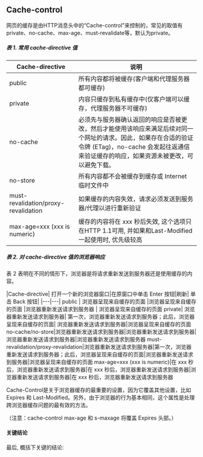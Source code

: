 ## Cache-control

网页的缓存是由HTTP消息头中的“Cache-control”来控制的，常见的取值有private、no-cache、max-age、must-revalidate等，默认为private。

##### 表 1. 常用 cache-directive 值

|Cache-directive|	说明|
|---|---|
public | 所有内容都将被缓存(客户端和代理服务器都可缓存)
private | 内容只缓存到私有缓存中(仅客户端可以缓存，代理服务器不可缓存)
no-cache | 必须先与服务器确认返回的响应是否被更改，然后才能使用该响应来满足后续对同一个网址的请求。因此，如果存在合适的验证令牌 (ETag)，no-cache 会发起往返通信来验证缓存的响应，如果资源未被更改，可以避免下载。
no-store | 所有内容都不会被缓存到缓存或 Internet 临时文件中
must-revalidation/proxy-revalidation | 如果缓存的内容失效，请求必须发送到服务器/代理以进行重新验证
max-age=xxx (xxx is numeric) | 缓存的内容将在 xxx 秒后失效, 这个选项只在HTTP 1.1可用, 并如果和Last-Modified一起使用时, 优先级较高

##### 表 2. 对 cache-directive 值的浏览器响应
表 2 表明在不同的情形下，浏览器是将请求重新发送到服务器还是使用缓存的内容。

|Cache-directive|	打开一个新的浏览器窗口|在原窗口中单击 Enter 按钮|刷新|	单击 Back 按钮|
|---|---|
public | 浏览器呈现来自缓存的页面 |浏览器呈现来自缓存的页面 |浏览器重新发送请求到服务器 | 浏览器呈现来自缓存的页面
private| 浏览器重新发送请求到服务器| 第一次，浏览器重新发送请求到服务器；此后，浏览器呈现来自缓存的页面| 浏览器重新发送请求到服务器|浏览器呈现来自缓存的页面
no-cache/no-store|浏览器重新发送请求到服务器|浏览器重新发送请求到服务器|浏览器重新发送请求到服务器|浏览器重新发送请求到服务器
must-revalidation/proxy-revalidation|浏览器重新发送请求到服务器|第一次，浏览器重新发送请求到服务器；此后，浏览器呈现来自缓存的页面|浏览器重新发送请求到服务器|浏览器呈现来自缓存的页面
max-age=xxx (xxx is numeric)|在 xxx 秒后，浏览器重新发送请求到服务器|在 xxx 秒后，浏览器重新发送请求到服务器|浏览器重新发送请求到服务器|在 xxx 秒后，浏览器重新发送请求到服务器

Cache-Control是关于浏览器缓存的最重要的设置，因为它覆盖其他设置，比如 Expires 和 Last-Modified。另外，由于浏览器的行为基本相同，这个属性是处理跨浏览器缓存问题的最有效的方法。

（注意：cache-control max-age 和 s-maxage 将覆盖 Expires 头部。）

#### 关键结论
最后, 概括下关键的结论:
